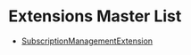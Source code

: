 # Extensions Master List

- [SubscriptionManagementExtension](./SubscriptionManagementExtension/ReadMe.md)
